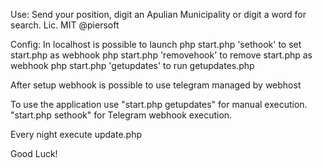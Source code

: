 
Use:
Send your position, digit an Apulian Municipality or digit a word for search. 
Lic. MIT @piersoft


Config:
In localhost is possible to launch
php start.php 'sethook' to set start.php as webhook
php start.php 'removehook' to remove start.php as webhook
php start.php 'getupdates' to run getupdates.php

After setup webhook is possible to use telegram managed by webhost


To use the application use "start.php getupdates" for manual execution. "start.php sethook" for Telegram webhook execution.


Every night execute update.php

Good Luck!

